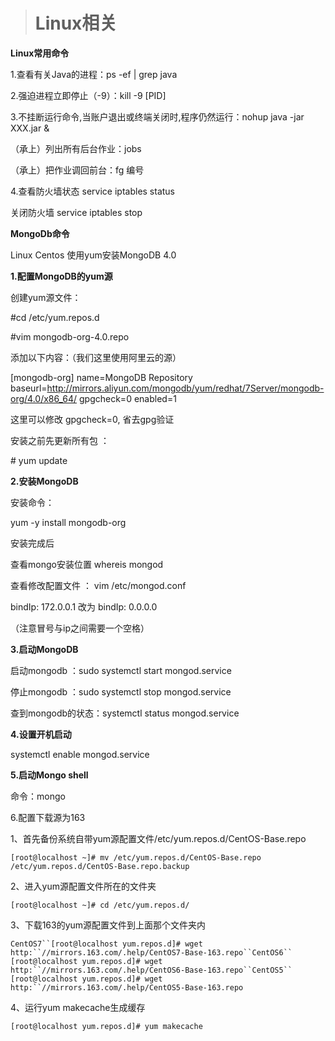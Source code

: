 > # **Linux相关**

**Linux常用命令**

1.查看有关Java的进程：ps -ef | grep java

2.强迫进程立即停止（-9）：kill -9 [PID]

3.不挂断运行命令,当账户退出或终端关闭时,程序仍然运行：nohup java -jar XXX.jar &

（承上）列出所有后台作业：jobs

（承上）把作业调回前台：fg 编号

4.查看防火墙状态 service iptables status

关闭防火墙 service iptables stop

**MongoDb命令**

Linux Centos 使用yum安装MongoDB 4.0

**1.配置MongoDB的yum源**

创建yum源文件：

\#cd /etc/yum.repos.d 

\#vim mongodb-org-4.0.repo 

添加以下内容：（我们这里使用阿里云的源）

[mongodb-org] name=MongoDB Repository baseurl=http://mirrors.aliyun.com/mongodb/yum/redhat/7Server/mongodb-org/4.0/x86_64/ gpgcheck=0 enabled=1

这里可以修改 gpgcheck=0, 省去gpg验证

安装之前先更新所有包 ：

\# yum update

**2.安装MongoDB**

安装命令：

yum -y install mongodb-org

安装完成后

查看mongo安装位置 whereis mongod

查看修改配置文件 ： vim /etc/mongod.conf

 bindIp: 172.0.0.1 改为 bindIp: 0.0.0.0

（注意冒号与ip之间需要一个空格）

**3.启动MongoDB** 

启动mongodb ：sudo systemctl start mongod.service

停止mongodb ：sudo systemctl stop mongod.service

查到mongodb的状态：systemctl status mongod.service

**4.设置开机启动**

systemctl enable mongod.service

**5.启动Mongo shell**

命令：mongo 

6.配置下载源为163

1、首先备份系统自带yum源配置文件/etc/yum.repos.d/CentOS-Base.repo

```shell
[root@localhost ~]# mv /etc/yum.repos.d/CentOS-Base.repo /etc/yum.repos.d/CentOS-Base.repo.backup
```

2、进入yum源配置文件所在的文件夹

```shell
[root@localhost ~]# cd /etc/yum.repos.d/
```

3、下载163的yum源配置文件到上面那个文件夹内

```shell
CentOS7``[root@localhost yum.repos.d]# wget http:``//mirrors.163.com/.help/CentOS7-Base-163.repo``CentOS6``
[root@localhost yum.repos.d]# wget http:``//mirrors.163.com/.help/CentOS6-Base-163.repo``CentOS5``
[root@localhost yum.repos.d]# wget http:``//mirrors.163.com/.help/CentOS5-Base-163.repo
```

4、运行yum makecache生成缓存

```shell
[root@localhost yum.repos.d]# yum makecache
```



